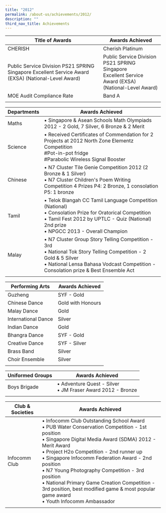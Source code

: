 ```yaml
---
title: "2012"
permalink: /about-us/achievements/2012/
description: ""
third_nav_title: Achievements
---
```

|Title of Awards | Awards Achieved |
|---|---|
| CHERISH | Cherish Platinum |
| Public Service Division PS21 SPRING Singapore Excellent Service Award (EXSA) (National-Level Award) | Public Service Division PS21 SPRING Singapore<br>Excellent Service Award (EXSA) (National-Level Award) |
| MOE Audit Compliance Rate | Band A |
| | | 

| Departments | Awards Achieved |
|---|---|
| Maths | • Singapore & Asean Schools Math Olympiads 2012 - 2 Gold, 7 Silver, 6 Bronze & 2 Merit |
| Science | • Received Certificates of Commendation for 2 Projects at 2012 North Zone Elementz Competition<br>#Pot-in-pot fridge<br>#Parabolic Wireless Signal Booster |
| Chinese | • N7 Cluster Tile Genie Competition 2012 (2 Bronze & 1 Silver)<br>• N7 Cluster Children's Poem Writing Competition 4 Prizes P4: 2 Bronze, 1 consolation P5: 1 bronze |
| Tamil | • Telok Blangah CC Tamil Language Competition (National)<br>• Consolation Prize for Oratorical Competition<br>• Tamil Fest 2012 by UPTLC - Quiz (National) 2nd prize<br>• NPGCC 2013 - Overall Champion |
| Malay | • N7 Cluster Group Story Telling Competition - 3rd<br>• National Tok Story Telling Competition - 2 Gold & 5 Silver<br>• National Lensa Bahasa Vodcast Competition - Consolation prize & Best Ensemble Act |
| | |

| Performing Arts | Awards Achieved |
|---|---|
| Guzheng | SYF - Gold |
| Chinese Dance | Gold with Honours |
| Malay Dance | Gold |
| International Dance | Silver |
| Indian Dance | Gold |
| Bhangra Dance | SYF - Gold |
| Creative Dance | SYF - Silver |
| Brass Band | Silver |
| Choir Ensemble | Silver |
| | |

| Uniformed Groups | Awards Achieved |
|---|---|
| Boys Brigade | • Adventure Quest - Silver<br>• JM Fraser Award 2012 - Bronze |
| | | 

| Club & Societies | Awards Achieved |
|---|---|
| Infocomm Club | • Infocomm Club Outstanding School Award<br>• PUB Water Conservation Competition - 1st position<br>• Singapore Digital Media Award (SDMA) 2012 - Merit Award<br>• Project H2o Competition - 2nd runner up<br>• Singapore Infocomm Federation Award - 2nd position<br>• N7 Young Photography Competition - 3rd position<br>• National Primary Game Creation Competition - 3rd position, best modified game & most popular game award<br>• Youth Infocomm Ambassador |
| | | 